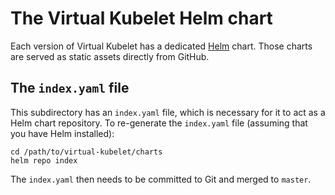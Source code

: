 # The Virtual Kubelet Helm chart

Each version of Virtual Kubelet has a dedicated [Helm](https://helm.sh) chart. Those charts are served as static assets directly from GitHub.

## The `index.yaml` file

This subdirectory has an `index.yaml` file, which is necessary for it to act as a Helm chart repository. To re-generate the `index.yaml` file (assuming that you have Helm installed):

```shell
cd /path/to/virtual-kubelet/charts
helm repo index
```

The `index.yaml` then needs to be committed to Git and merged to `master`.